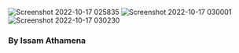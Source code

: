 ![Screenshot 2022-10-17 025835](https://user-images.githubusercontent.com/49134454/196073371-30e4a8cd-62a4-4c25-a424-f65c15373a0c.png)
![Screenshot 2022-10-17 030001](https://user-images.githubusercontent.com/49134454/196073381-00b2220e-588b-4f4e-ae51-63a63875a7dc.png)
![Screenshot 2022-10-17 030230](https://user-images.githubusercontent.com/49134454/196073579-e4812805-b8ba-45b9-9b3a-d279904f60d4.png)


### By Issam Athamena

